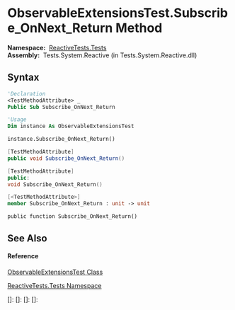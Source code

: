 # ObservableExtensionsTest.Subscribe\_OnNext\_Return Method

**Namespace:**  [ReactiveTests.Tests](ReactiveTests.Tests\ReactiveTests.Tests.md)  
**Assembly:**  Tests.System.Reactive (in Tests.System.Reactive.dll)

## Syntax

```vb
'Declaration
<TestMethodAttribute> _
Public Sub Subscribe_OnNext_Return
```

```vb
'Usage
Dim instance As ObservableExtensionsTest

instance.Subscribe_OnNext_Return()
```

```csharp
[TestMethodAttribute]
public void Subscribe_OnNext_Return()
```

```c++
[TestMethodAttribute]
public:
void Subscribe_OnNext_Return()
```

```fsharp
[<TestMethodAttribute>]
member Subscribe_OnNext_Return : unit -> unit 
```

```jscript
public function Subscribe_OnNext_Return()
```

## See Also

#### Reference

[ObservableExtensionsTest Class](ObservableExtensionsTest\ObservableExtensionsTest.md)

[ReactiveTests.Tests Namespace](ReactiveTests.Tests\ReactiveTests.Tests.md)

[]: 
[]: 
[]: 
[]: 